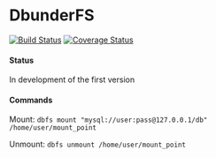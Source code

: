 # DbunderFS
[![Build Status](https://app.travis-ci.com/kos-v/dbunderfs.svg?branch=dev)](https://app.travis-ci.com/github/kos-v/dbunderfs)
[![Coverage Status](https://codecov.io/gh/kos-v/dbunderfs/branch/dev/graph/badge.svg)](https://codecov.io/gh/kos-v/dbunderfs)

#### Status
In development of the first version

#### Commands
Mount: `dbfs mount "mysql://user:pass@127.0.0.1/db" /home/user/mount_point`

Unmount: `dbfs unmount /home/user/mount_point`
